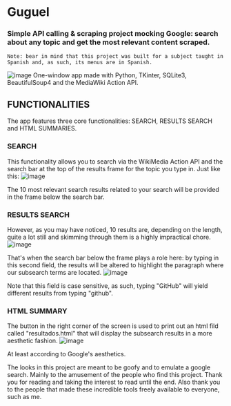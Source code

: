 # Guguel
### Simple API calling & scraping project mocking Google: search about any topic and get the most relevant content scraped.
`Note: bear in mind that this project was built for a subject taught in Spanish and, as such, its menus are in Spanish.` 
<br>

![image](https://github.com/user-attachments/assets/cc62eda6-23ac-4394-bf0e-44a4bb6d4310)
One-window app made with Python, TKinter, SQLite3, BeautifulSoup4 and the MediaWiki Action API.

## FUNCTIONALITIES
The app features three core functionalities: SEARCH, RESULTS SEARCH and HTML SUMMARIES.

### SEARCH
  This functionality allows you to search via the WikiMedia Action API and the search bar at the top of the results frame for the topic you type in.
  Just like this:
  ![image](https://github.com/user-attachments/assets/8ba50033-b0b4-4202-a194-3a27b6a3fb92)
  
  The 10 most relevant search results related to your search will be provided in the frame below the search bar.
  
### RESULTS SEARCH
  However, as you may have noticed, 10 results are, depending on the length, quite a lot still and skimming through them is a highly impractical chore.
  ![image](https://github.com/user-attachments/assets/13951557-508a-4c21-b0a9-ab833287c393)

  That's when the search bar below the frame plays a role here: by typing in this second field, the results will be altered to highlight
  the paragraph where our subsearch terms are located.
  ![image](https://github.com/user-attachments/assets/b13095e9-2eb3-4d3c-83d6-bcd2b9682855)

  Note that this field is case sensitive, as such, typing "GitHub" will yield different results from typing "github".
  
### HTML SUMMARY
  The button in the right corner of the screen is used to print out an html fild called "resultados.html" that will display
  the subsearch results in a more aesthetic fashion.
  ![image](https://github.com/user-attachments/assets/837afad0-e358-45b3-815d-0317727e755b)

  At least according to Google's aesthetics.

The looks in this project are meant to be goofy and to emulate a google search. Mainly to the amusement of the people who find this project.
Thank you for reading and taking the interest to read until the end.
Also thank you to the people that made these incredible tools freely available to everyone, such as me.
